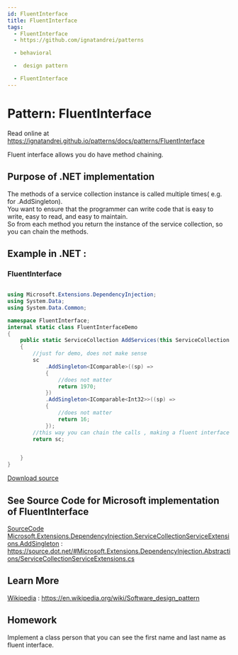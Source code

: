 ```yaml
---
id: FluentInterface
title: FluentInterface
tags:
  - FluentInterface
  - https://github.com/ignatandrei/patterns

  - behavioral

  -  design pattern

  - FluentInterface
---
```


# Pattern:  FluentInterface

Read online at https://ignatandrei.github.io/patterns/docs/patterns/FluentInterface

<!-- id : 15 -->
Fluent interface allows you do have method chaining.    <br />

## Purpose of .NET implementation

The methods of a service collection instance is called multiple times( e.g. for .AddSingleton).    <br />
You want to ensure that the programmer can write code that is easy to write, easy to read, and easy to maintain.    <br />
So from each method you return the instance of the service collection, so you can chain the methods.    <br />

## Example in .NET : 


###  FluentInterface
```csharp showLineNumbers title="FluentInterface example for Pattern FluentInterface"

using Microsoft.Extensions.DependencyInjection;
using System.Data;
using System.Data.Common;

namespace FluentInterface;
internal static class FluentInterfaceDemo
{
    public static ServiceCollection AddServices(this ServiceCollection sc)
    {
        //just for demo, does not make sense
        sc
            .AddSingleton<IComparable>((sp) =>
            {
                //does not matter
                return 1970;
            })
            .AddSingleton<IComparable<Int32>>((sp) =>
            {
                //does not matter
                return 16;
            });
        //this way you can chain the calls , making a fluent interface 
        return sc;


    }
}

```


[Download source](/zipSourceCodes/fluentinterface.zip)



## See Source Code for Microsoft implementation of FluentInterface


[SourceCode Microsoft.Extensions.DependencyInjection.ServiceCollectionServiceExtensions.AddSingleton](https://source.dot.net/#Microsoft.Extensions.DependencyInjection.Abstractions/ServiceCollectionServiceExtensions.cs) : https://source.dot.net/#Microsoft.Extensions.DependencyInjection.Abstractions/ServiceCollectionServiceExtensions.cs


## Learn More


[Wikipedia](https://en.wikipedia.org/wiki/Software_design_pattern) : https://en.wikipedia.org/wiki/Software_design_pattern   


## Homework


Implement a class person that you can see the first name and last name as fluent interface.    <br />


